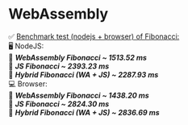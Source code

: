 # WebAssembly
✅ <ins>Benchmark test (nodejs + browser) of Fibonacci:</ins> <br/>
🖥 NodeJS:  <br/>
🥇 ***WebAssembly Fibonacci ~ 1513.52 ms*** <br/>
🥇 ***JS Fibonacci ~ 2393.23 ms*** <br/>
🥇 ***Hybrid Fibonacci (WA + JS) ~ 2287.93 ms*** <br/>
💻 Browser: <br/>
🥇 ***WebAssembly Fibonacci ~ 1438.20 ms*** <br/>
🥇 ***JS Fibonacci ~ 2824.30 ms*** <br/>
🥇 ***Hybrid Fibonacci (WA + JS) ~ 2836.69 ms*** <br/>
